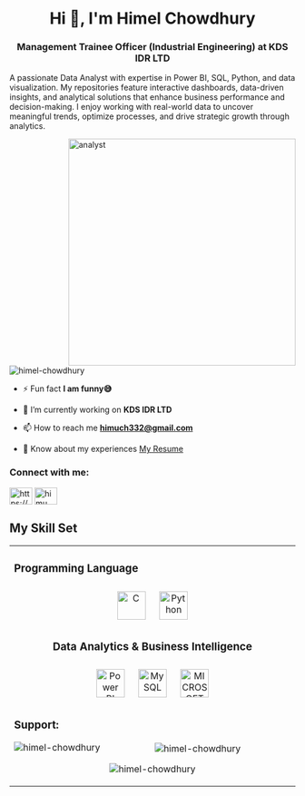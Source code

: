 <h1 align="center">Hi 👋, I'm Himel Chowdhury</h1>
<h3 align="center">Management Trainee Officer (Industrial Engineering) at KDS IDR LTD</h3>

A passionate Data Analyst with expertise in Power BI, SQL, Python, and data visualization. My repositories feature interactive dashboards, data-driven insights, and analytical solutions that enhance business performance and decision-making.
I enjoy working with real-world data to uncover meaningful trends, optimize processes, and drive strategic growth through analytics.

<img align="right" alt="analyst" width="400" src="https://github.com/user-attachments/assets/17615793-f27d-4461-bcb1-ca01667ec3b3">


<p align="left"> <img src="https://komarev.com/ghpvc/?username=himel-chowdhury&label=Profile%20views&color=0e75b6&style=flat" alt="himel-chowdhury" /> </p>

- ⚡ Fun fact **I am funny😅**
- 🔭 I’m currently working on **KDS IDR LTD**
- 📫 How to reach me **himuch332@gmail.com**

- 📄 Know about my experiences [My Resume](https://drive.google.com/file/d/1Bo1o1L8pItETyaB-IcyzhbsNruzjXDE8/view?usp=drive_link)

<h3 align="left">Connect with me:</h3>
<p align="left">
<a href="https://www.linkedin.com/public-profile/settings?lipi=urn%3Ali%3Apage%3Ad_flagship3_profile_self_edit_contact-info%3BMMLlHehUTdehO%2BUscrQjsw%3D%3D/" target="blank"><img align="center" src="https://raw.githubusercontent.com/rahuldkjain/github-profile-readme-generator/master/src/images/icons/Social/linked-in-alt.svg" alt="https://www.linkedin.com/in/himel-chowdhury-6965891a7/" height="30" width="40" /></a>
<a href="https://instagram.com/himu__chy" target="blank"><img align="center" src="https://raw.githubusercontent.com/rahuldkjain/github-profile-readme-generator/master/src/images/icons/Social/instagram.svg" alt="himu__chy" height="30" width="40" /></a>
</p>

## My Skill Set  
<table><tr><td valign="top" width="33%">

### Programming Language 
<div align="center">  
<a href="https://www.cprogramming.com/" target="_blank"><img style="margin: 10px" src="https://profilinator.rishav.dev/skills-assets/c-original.svg" alt="C" height="50" /></a>   
<a href="https://www.python.org/" target="_blank"><img style="margin: 10px" src="https://profilinator.rishav.dev/skills-assets/python-original.svg" alt="Python" height="50" /></a> 

### Data Analytics & Business Intelligence  
<div align="center">  
<a href="https://www.cprogramming.com/" target="_blank"><img style="margin: 10px" src="https://profilinator.rishav.dev/skills-assets/c-original.svg" alt="Power BI" height="50" /></a>   
<a href="https://www.python.org/" target="_blank"><img style="margin: 10px" src="https://profilinator.rishav.dev/skills-assets/python-original.svg" alt="MySQL" height="50" /></a> 
<a href="https://www.python.org/" target="_blank"><img style="margin: 10px" src="https://profilinator.rishav.dev/skills-assets/python-original.svg" alt="MICROSOFT Excel" height="50" /></a> 

</div>




<h3 align="left">Support:</h3>
<p><img align="left" src="https://github-readme-stats.vercel.app/api/top-langs?username=himel-chowdhury&show_icons=true&locale=en&layout=compact" alt="himel-chowdhury" /></p>

<p>&nbsp;<img align="center" src="https://github-readme-stats.vercel.app/api?username=himel-chowdhury&show_icons=true&locale=en" alt="himel-chowdhury" /></p>

<p><img align="center" src="https://github-readme-streak-stats.herokuapp.com/?user=himel-chowdhury&" alt="himel-chowdhury" /></p>
